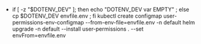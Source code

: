- if [ -z "$DOTENV_DEV" ]; then echo "DOTENV_DEV var EMPTY" ; else cp $DOTENV_DEV envfile.env ; fi
kubectl create configmap user-permissions-env-configmap --from-env-file=envfile.env -n default
helm upgrade -n default --install user-permissions . --set envFrom=envfile.env
